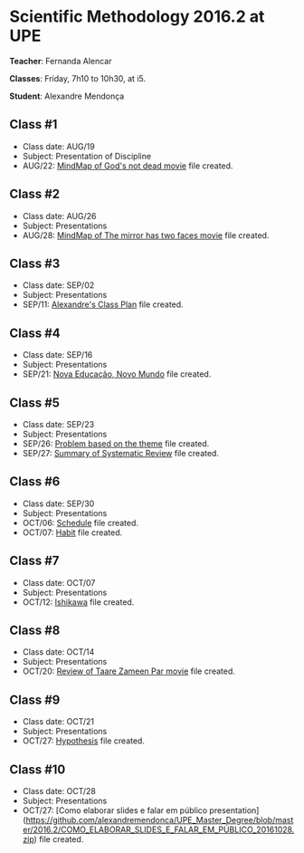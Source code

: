 # Scientific Methodology 2016.2 at UPE

**Teacher**: Fernanda Alencar

**Classes**: Friday, 7h10 to 10h30, at i5.

**Student**: Alexandre Mendonça

## Class #1
- Class date: AUG/19
- Subject: Presentation of Discipline
- AUG/22: [MindMap of God's not dead movie](https://github.com/alexandremendonca/UPE_Master_Degree/blob/master/2016.2/GODISNOTDEAD.zip) file created.

## Class #2
- Class date: AUG/26
- Subject: Presentations
- AUG/28: [MindMap of The mirror has two faces movie](https://github.com/alexandremendonca/UPE_Master_Degree/blob/master/2016.2/THEMIRRORHASTWOFACES.zip) file created.

## Class #3
- Class date: SEP/02
- Subject: Presentations
- SEP/11: [Alexandre's Class Plan](https://github.com/alexandremendonca/UPE_Master_Degree/blob/master/2016.2/PlanodeAula_GestaoAgilSetorPublico.zip) file created.

## Class #4
- Class date: SEP/16
- Subject: Presentations
- SEP/21: [Nova Educação, Novo Mundo](https://github.com/alexandremendonca/UPE_Master_Degree/blob/master/2016.2/NovaEducacaoNovoMundo.zip) file created.

## Class #5
- Class date: SEP/23
- Subject: Presentations
- SEP/26: [Problem based on the theme](https://github.com/alexandremendonca/UPE_Master_Degree/blob/master/2016.2/ProblemaBaseadoTema.txt) file created.
- SEP/27: [Summary of Systematic Review](https://github.com/alexandremendonca/UPE_Master_Degree/blob/master/2016.2/RESUMOCRITICO_REVISAOSISTEMATICA.zip) file created.

## Class #6
- Class date: SEP/30
- Subject: Presentations
- OCT/06: [Schedule](https://github.com/alexandremendonca/UPE_Master_Degree/blob/master/2016.2/MacroCronogramaMestrado.zip) file created.
- OCT/07: [Habit](https://github.com/alexandremendonca/UPE_Master_Degree/blob/master/2016.2/HABITO_Alexandre.txt) file created.

## Class #7
- Class date: OCT/07 
- Subject: Presentations
- OCT/12: [Ishikawa](https://github.com/alexandremendonca/UPE_Master_Degree/blob/master/2016.2/DiagramaEspinhadePeixe_Alexandre.zip) file created.

## Class #8
- Class date: OCT/14
- Subject: Presentations
- OCT/20: [Review of Taare Zameen Par movie](https://github.com/alexandremendonca/UPE_Master_Degree/blob/master/2016.2/RESENHA_COMOESTRELASNATERRA.zip) file created.

## Class #9
- Class date: OCT/21
- Subject: Presentations
- OCT/27: [Hypothesis](https://github.com/alexandremendonca/UPE_Master_Degree/blob/master/2016.2/HIPOTESE_Alexandre.txt) file created.

## Class #10
- Class date: OCT/28
- Subject: Presentations
- OCT/27: [Como elaborar slides e falar em público presentation] (https://github.com/alexandremendonca/UPE_Master_Degree/blob/master/2016.2/COMO_ELABORAR_SLIDES_E_FALAR_EM_PÚBLICO_20161028.zip) file created.
